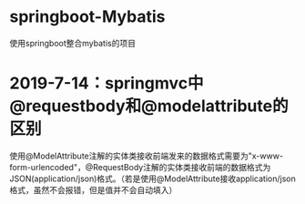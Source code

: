 #  springboot-Mybatis
使用springboot整合mybatis的项目
#  2019-7-14：springmvc中@requestbody和@modelattribute的区别
使用@ModelAttribute注解的实体类接收前端发来的数据格式需要为"x-www-form-urlencoded"，@RequestBody注解的实体类接收前端的数据格式为JSON(application/json)格式。（若是使用@ModelAttribute接收application/json格式，虽然不会报错，但是值并不会自动填入）
